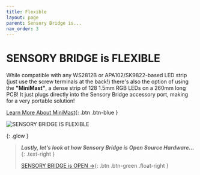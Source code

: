 ```yaml
---
title: Flexible
layout: page
parent: Sensory Bridge is...
nav_order: 3
---
```


# SENSORY BRIDGE is **FLEXIBLE**

While compatible with any WS2812B or APA102/SK9822-based LED strip (just use the screw terminals at the back!) there's also the option of using the **"MiniMast"**, a dense strip of 128 1.5mm RGB LEDs on a 260mm long PCB! It just plugs directly into the Sensory Bridge accessory port, making for a very portable solution!

[Learn More About MiniMast](https://sensorybridge.rocks/mini_mast.html){: .btn .btn-blue }

![SENSORY BRIDGE IS FLEXIBLE](https://github.com/connornishijima/SensoryBridge/blob/main/extras/img/12.jpg?raw=true)

{: .glow }
> ***Lastly, let's look at how Sensory Bridge is Open Source Hardware...***{: .text-right }
> 
> [SENSORY BRIDGE is OPEN →](https://sensorybridge.rocks/is_open.html){: .btn .btn-green .float-right }
